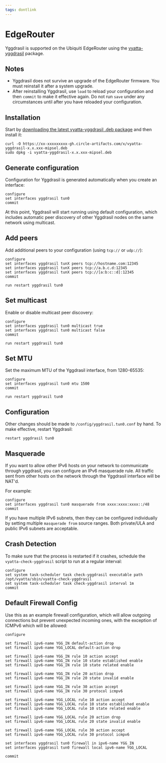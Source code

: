 ```yaml
---
tags: dontlink
---
```


# EdgeRouter

Yggdrasil is supported on the Ubiquiti EdgeRouter using the [vyatta-yggdrasil](https://github.com/neilalexander/vyatta-yggdrasil) package.

## Notes

- Yggdrasil does not survive an upgrade of the EdgeRouter firmware. You must reinstall it after a system upgrade.
- After reinstalling Yggdrasil, use `load` to reload your configuration and then `commit` to make it effective again. Do not run `save` under any circumstances until after you have reloaded your configuration.

## Installation

Start by [downloading the latest vyatta-yggdrasil .deb package](https://circleci.com/api/v1.1/project/github/yggdrasil-network/yggdrasil-go/latest/artifacts) and then install it:
```
curl -O https://xx-xxxxxxxxx-gh.circle-artifacts.com/x/vyatta-yggdrasil-x.x.xxx-mipsel.deb
sudo dpkg -i vyatta-yggdrasil-x.x.xxx-mipsel.deb
```

## Generate configuration

Configuration for Yggdrasil is generated automatically when you create an interface:
```
configure
set interfaces yggdrasil tun0
commit
```
At this point, Yggdrasil will start running using default configuration, which includes automatic peer discovery of other Yggdrasil nodes on the same network using multicast. 

## Add peers

Add additional peers to your configuration (using `tcp://` or `udp://`):
```
configure
set interfaces yggdrasil tunX peers tcp://hostname.com:12345
set interfaces yggdrasil tunX peers tcp://a.b.c.d:12345
set interfaces yggdrasil tunX peers tcp://[a:b:c::d]:12345
commit

run restart yggdrasil tun0
```

## Set multicast

Enable or disable multicast peer discovery:
```
configure
set interfaces yggdrasil tun0 multicast true
set interfaces yggdrasil tun0 multicast false
commit

run restart yggdrasil tun0
```

## Set MTU

Set the maximum MTU of the Yggdrasil interface, from 1280-65535:
```
configure
set interfaces yggdrasil tun0 mtu 1500
commit

run restart yggdrasil tun0
```

## Configuration

Other changes should be made to `/config/yggdrasil.tun0.conf` by hand. To make effective, restart Yggdrasil:
```
restart yggdrasil tun0
```

## Masquerade

If you want to allow other IPv6 hosts on your network to communicate through yggdrasil, you can configure an IPv6 masquerade rule. All traffic sent from other hosts on the network through the Yggdrasil interface will be NAT'd.

For example:
```
configure
set interfaces yggdrasil tun0 masquerade from xxxx:xxxx:xxxx::/48
commit
```
If you have multiple IPv6 subnets, then they can be configured individually by setting multiple `masquerade from` source ranges. Both private/ULA and public IPv6 subnets are acceptable.

## Crash Detection

To make sure that the process is restarted if it crashes, schedule the `vyatta-check-yggdrasil` script to run at a regular interval:
```
configure
set system task-scheduler task check-yggdrasil executable path /opt/vyatta/sbin/vyatta-check-yggdrasil
set system task-scheduler task check-yggdrasil interval 1m
commit
```

## Default Firewall Config

Use this as an example firewall configuration, which will allow outgoing connections but prevent unexpected incoming ones, with the exception of ICMPv6 which will be allowed:
```
configure

set firewall ipv6-name YGG_IN default-action drop
set firewall ipv6-name YGG_LOCAL default-action drop

set firewall ipv6-name YGG_IN rule 10 action accept
set firewall ipv6-name YGG_IN rule 10 state established enable
set firewall ipv6-name YGG_IN rule 10 state related enable

set firewall ipv6-name YGG_IN rule 20 action drop
set firewall ipv6-name YGG_IN rule 20 state invalid enable

set firewall ipv6-name YGG_IN rule 30 action accept
set firewall ipv6-name YGG_IN rule 30 protocol icmpv6

set firewall ipv6-name YGG_LOCAL rule 10 action accept
set firewall ipv6-name YGG_LOCAL rule 10 state established enable
set firewall ipv6-name YGG_LOCAL rule 10 state related enable

set firewall ipv6-name YGG_LOCAL rule 20 action drop
set firewall ipv6-name YGG_LOCAL rule 20 state invalid enable

set firewall ipv6-name YGG_LOCAL rule 30 action accept
set firewall ipv6-name YGG_LOCAL rule 30 protocol icmpv6

set interfaces yggdrasil tun0 firewall in ipv6-name YGG_IN
set interfaces yggdrasil tun0 firewall local ipv6-name YGG_LOCAL

commit
```
